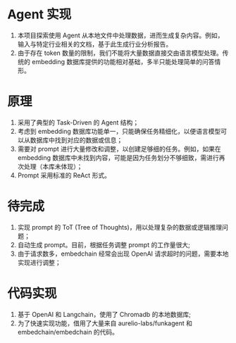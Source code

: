 # Agent 实现
1. 本项目探索使用 Agent 从本地文件中处理数据，进而生成复杂内容。例如，输入与特定行业相关的文档，基于此生成行业分析报告。
2. 由于存在 token 数量的限制，我们不能将大量数据直接交由语言模型处理。传统的 embedding 数据库提供的功能相对基础，多半只能处理简单的问答情形。

# 原理
1. 采用了典型的 Task-Driven 的 Agent 结构；
2. 考虑到 embedding 数据库功能单一，只能确保任务精细化，以便语言模型可以从数据库中找到对应的数据或信息；
3. 需要对 prompt 进行大量修改和调整，以创建足够细的任务。例如，如果在 embedding 数据库中未找到内容，可能是因为任务划分不够细致，需进行再次处理（本库未体现）；
4. Prompt 采用标准的 ReAct 形式。

# 待完成
1. 实现 prompt 的 ToT (Tree of Thoughts)，用以处理复杂的数据或逻辑推理问题；
2. 自动生成 prompt。目前，根据任务调整 prompt 的工作量很大;
3. 由于请求数多，embedchain 经常会出现 OpenAI 请求超时的问题，需要本地实现进行调整；

# 代码实现
1. 基于 OpenAI 和 Langchain，使用了 Chromadb 的本地数据库;
2. 为了快速实现功能，借用了大量来自 aurelio-labs/funkagent 和 embedchain/embedchain 的代码。



